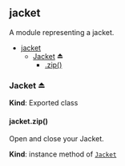 <a name="module_jacket"></a>
## jacket
A module representing a jacket.


* [jacket](#module_jacket)
  * [Jacket](#exp_module_jacket--Jacket) ⏏
    * [.zip()](#module_jacket--Jacket#zip)

<a name="exp_module_jacket--Jacket"></a>
### Jacket ⏏
**Kind**: Exported class  
<a name="module_jacket--Jacket#zip"></a>
#### jacket.zip()
Open and close your Jacket.

**Kind**: instance method of <code>[Jacket](#exp_module_jacket--Jacket)</code>  
